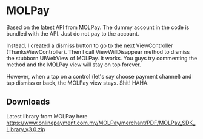 MOLPay
======

Based on the latest API from MOLPay. The dummy account in the code is bundled with the API. Just do not pay to the account.

Instead, I created a dismiss button to go to the next ViewController (ThanksViewController).
Then I call ViewWillDisappear method to dismiss the stubborn UIWebView of MOLPay. It works. You guys try commenting the method and the MOLPay view will stay on top forever.

However, when u tap on a control (let's say choose payment channel) and tap dismiss or back, the MOLPay view stays. Shit! HAHA.


## Downloads
Latest library from MOLPay here https://www.onlinepayment.com.my/MOLPay/merchant/PDF/MOLPay_SDK_Library_v3.0.zip

